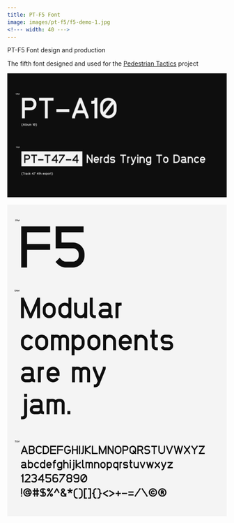 ```yaml
---
title: PT-F5 Font
image: images/pt-f5/f5-demo-1.jpg
<!--- width: 40 --->
---
```


PT-F5 Font design and production

The fifth font designed and used for the [Pedestrian Tactics](https://pedestriantactics.com) project

![](../images/pt-f5/f5-demo-1.jpg)

![](../images/pt-f5/f5-demo-2.jpg)